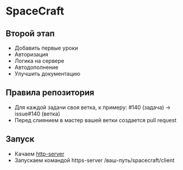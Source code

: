 # SpaceCraft

## Второй этап

* Добавить первые уроки
* Авторизация
* Логика на сервере
* Автодополнение
* Улучшить документацию

## Правила репозитория

* Для каждой задачи своя ветка, к примеру: #140 (задача) -> issue#140 (ветка)
* Перед слиянием в мастер вашей ветки создается pull request

## Запуск
* Качаем [http-server](https://www.npmjs.com/package/http-server)
* Запускаем командой https-server /ваш-путь/spacecraft/client
